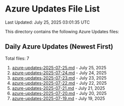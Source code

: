 # Azure Updates File List

Last Updated: July 25, 2025 03:01:35 UTC

This directory contains the following Azure Updates files:

## Daily Azure Updates (Newest First)

Total files: 7

1. [azure-updates-2025-07-25.md](./azure-updates-2025-07-25.md) - July 25, 2025
2. [azure-updates-2025-07-24.md](./azure-updates-2025-07-24.md) - July 24, 2025
3. [azure-updates-2025-07-23.md](./azure-updates-2025-07-23.md) - July 23, 2025
4. [azure-updates-2025-07-22.md](./azure-updates-2025-07-22.md) - July 22, 2025
5. [azure-updates-2025-07-21.md](./azure-updates-2025-07-21.md) - July 21, 2025
6. [azure-updates-2025-07-20.md](./azure-updates-2025-07-20.md) - July 20, 2025
7. [azure-updates-2025-07-19.md](./azure-updates-2025-07-19.md) - July 19, 2025
